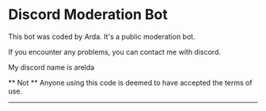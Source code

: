 
# Discord Moderation Bot
This bot was coded by Arda. It's a public moderation bot.

If you encounter any problems, you can contact me with discord. 

My discord name is arelda

** Not **
Anyone using this code is deemed to have accepted the terms of use.
<hr>
